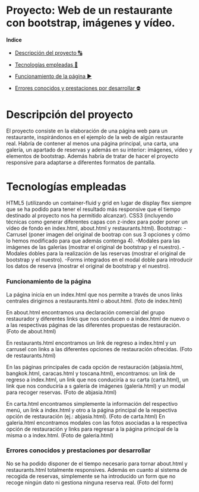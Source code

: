 


# Proyecto: Web de un restaurante con bootstrap, imágenes y vídeo.

#### Indice 

- [Descripción del proyecto :capital_abcd:](#descripción-del-proyecto)

- [Tecnologías empleadas :hammer:](#tecnologías-empleadas) 

- [Funcionamiento de la página :arrow_forward:](#funcionamiento-de-la-página) 


- [Errores conocidos y prestaciones por desarrollar :no_entry:](#errores-conocidos-y-prestaciones-por-desarrollar)  

#


# Descripción del proyecto

El proyecto consiste en la elaboración de una página web para un restaurante, inspirándonos en el ejemplo de la web de algún restaurante real. Habría de contener al menos una página principal, una carta, una galería, un apartado de reservas y además en su interior: imágenes, vídeo y elementos de bootstrap. Además habría de tratar de hacer el proyecto responsive para adaptarse a diferentes formatos de pantalla. 

# Tecnologías empleadas

HTML5 (utilizando un container-fluid y grid en lugar de display flex siempre que se ha podido para tener el resultado más responsive que el tiempo destinado al proyecto nos ha permitido alcanzar).
CSS3 (incluyendo técnicas como generar diferentes capas con z-index para poder poner un vídeo de fondo en index.html, about.html y restaurants.html).
Bootstrap:
-Carrusel (poner imagen del original de bootrap con sus 3 opciones y cómo lo hemos modificado para que además contenga 4).
-Modales para las imágenes de las galerías (mostrar el original de bootstrap y el nuestro).
-Modales dobles para la realización de las reservas (mostrar el original de bootstrap y el nuestro).
-Forms integrados en el modal doble para introducir los datos de reserva (mostrar el original de bootstrap y el nuestro).


### Funcionamiento de la página

  La página inicia en un index.html que nos permite a través de unos links centrales dirigirnos a restaurants.html o about.html.
  (foto de index.html)

  En about.html encontramos una declaración comercial del grupo restaurador y diferentes links que nos conducen o a index.html de nuevo o a las respectivas páginas de las diferentes propuestas de restauración.
  (Foto de about.html)

  En restaurants.html encontramos un link de regreso a index.html y un carrusel con links a las diferentes opciones de restauración ofrecidas.
  (Foto de restaurants.html)

  En las páginas principales de cada opción de restauración (abjasia.html, bangkok.html, caracas.html y toscana.html), encontramos: un link de regreso a index.html, un link que nos conduciría a su carta (carta.html), un link que nos conduciría a s galería de imágenes (galeria.html) y un modal para recoger reservas.
  (Foto de abjasia.html)

  En carta.html encontramos simplemente la información del respectivo menú, un link a index.html y otro a la página principal de la respectiva opción de restauración (ej.: abjasia.html).
  (Foto de carta.html)
  En galeria.html encontramos modales con las fotos asociadas a la respectiva opción de restauración y links para regresar a la página principal de la misma o a index.html.
  (Foto de galeria.html)

### Errores conocidos y prestaciones por desarrollar

No se ha podido disponer de el tiempo necesario para tornar about.html y restaurants.html totalmente responsives. Además en cuanto al sistema de recogida de reservas, simplemente se ha introducido un form que no recoge ningún dato ni gestiona ninguna reserva real. 
(Foto del form) 
